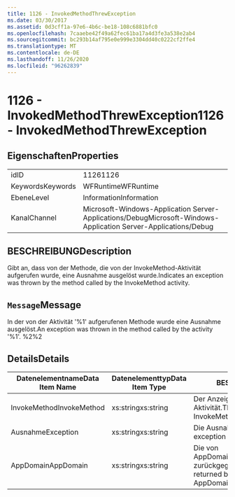 ```yaml
---
title: 1126 - InvokedMethodThrewException
ms.date: 03/30/2017
ms.assetid: 0d3cff1a-97e6-4b6c-be18-108c6881bfc0
ms.openlocfilehash: 7caaebe42f49a62fec61ba17a4d3fe3a538e2ab4
ms.sourcegitcommit: bc293b14af795e0e999e3304dd40c0222cf2ffe4
ms.translationtype: MT
ms.contentlocale: de-DE
ms.lasthandoff: 11/26/2020
ms.locfileid: "96262839"
---
```

# <a name="1126---invokedmethodthrewexception"></a><span data-ttu-id="a6e0a-102">1126 - InvokedMethodThrewException</span><span class="sxs-lookup"><span data-stu-id="a6e0a-102">1126 - InvokedMethodThrewException</span></span>

## <a name="properties"></a><span data-ttu-id="a6e0a-103">Eigenschaften</span><span class="sxs-lookup"><span data-stu-id="a6e0a-103">Properties</span></span>  
  
|||  
|-|-|  
|<span data-ttu-id="a6e0a-104">id</span><span class="sxs-lookup"><span data-stu-id="a6e0a-104">ID</span></span>|<span data-ttu-id="a6e0a-105">1126</span><span class="sxs-lookup"><span data-stu-id="a6e0a-105">1126</span></span>|  
|<span data-ttu-id="a6e0a-106">Keywords</span><span class="sxs-lookup"><span data-stu-id="a6e0a-106">Keywords</span></span>|<span data-ttu-id="a6e0a-107">WFRuntime</span><span class="sxs-lookup"><span data-stu-id="a6e0a-107">WFRuntime</span></span>|  
|<span data-ttu-id="a6e0a-108">Ebene</span><span class="sxs-lookup"><span data-stu-id="a6e0a-108">Level</span></span>|<span data-ttu-id="a6e0a-109">Information</span><span class="sxs-lookup"><span data-stu-id="a6e0a-109">Information</span></span>|  
|<span data-ttu-id="a6e0a-110">Kanal</span><span class="sxs-lookup"><span data-stu-id="a6e0a-110">Channel</span></span>|<span data-ttu-id="a6e0a-111">Microsoft-Windows-Application Server-Applications/Debug</span><span class="sxs-lookup"><span data-stu-id="a6e0a-111">Microsoft-Windows-Application Server-Applications/Debug</span></span>|  
  
## <a name="description"></a><span data-ttu-id="a6e0a-112">BESCHREIBUNG</span><span class="sxs-lookup"><span data-stu-id="a6e0a-112">Description</span></span>  

 <span data-ttu-id="a6e0a-113">Gibt an, dass von der Methode, die von der InvokeMethod-Aktivität aufgerufen wurde, eine Ausnahme ausgelöst wurde.</span><span class="sxs-lookup"><span data-stu-id="a6e0a-113">Indicates an exception was thrown by the method called by the InvokeMethod activity.</span></span>  
  
## <a name="message"></a><span data-ttu-id="a6e0a-114">`Message`</span><span class="sxs-lookup"><span data-stu-id="a6e0a-114">Message</span></span>  

 <span data-ttu-id="a6e0a-115">In der von der Aktivität '%1' aufgerufenen Methode wurde eine Ausnahme ausgelöst.</span><span class="sxs-lookup"><span data-stu-id="a6e0a-115">An exception was thrown in the method called by the activity '%1'.</span></span> <span data-ttu-id="a6e0a-116">%2</span><span class="sxs-lookup"><span data-stu-id="a6e0a-116">%2</span></span>  
  
## <a name="details"></a><span data-ttu-id="a6e0a-117">Details</span><span class="sxs-lookup"><span data-stu-id="a6e0a-117">Details</span></span>  
  
|<span data-ttu-id="a6e0a-118">Datenelementname</span><span class="sxs-lookup"><span data-stu-id="a6e0a-118">Data Item Name</span></span>|<span data-ttu-id="a6e0a-119">Datenelementtyp</span><span class="sxs-lookup"><span data-stu-id="a6e0a-119">Data Item Type</span></span>|<span data-ttu-id="a6e0a-120">BESCHREIBUNG</span><span class="sxs-lookup"><span data-stu-id="a6e0a-120">Description</span></span>|  
|--------------------|--------------------|-----------------|  
|<span data-ttu-id="a6e0a-121">InvokeMethod</span><span class="sxs-lookup"><span data-stu-id="a6e0a-121">InvokeMethod</span></span>|<span data-ttu-id="a6e0a-122">xs:string</span><span class="sxs-lookup"><span data-stu-id="a6e0a-122">xs:string</span></span>|<span data-ttu-id="a6e0a-123">Der Anzeigename der InvokeMethod-Aktivität.</span><span class="sxs-lookup"><span data-stu-id="a6e0a-123">The display name of the InvokeMethod activity.</span></span>|  
|<span data-ttu-id="a6e0a-124">Ausnahme</span><span class="sxs-lookup"><span data-stu-id="a6e0a-124">Exception</span></span>|<span data-ttu-id="a6e0a-125">xs:string</span><span class="sxs-lookup"><span data-stu-id="a6e0a-125">xs:string</span></span>|<span data-ttu-id="a6e0a-126">Die Ausnahmedetails der Ausnahme.</span><span class="sxs-lookup"><span data-stu-id="a6e0a-126">The exception details for the exception</span></span>|  
|<span data-ttu-id="a6e0a-127">AppDomain</span><span class="sxs-lookup"><span data-stu-id="a6e0a-127">AppDomain</span></span>|<span data-ttu-id="a6e0a-128">xs:string</span><span class="sxs-lookup"><span data-stu-id="a6e0a-128">xs:string</span></span>|<span data-ttu-id="a6e0a-129">Die von AppDomain.CurrentDomain.FriendlyName zurückgegebene Zeichenfolge.</span><span class="sxs-lookup"><span data-stu-id="a6e0a-129">The string returned by AppDomain.CurrentDomain.FriendlyName.</span></span>|
